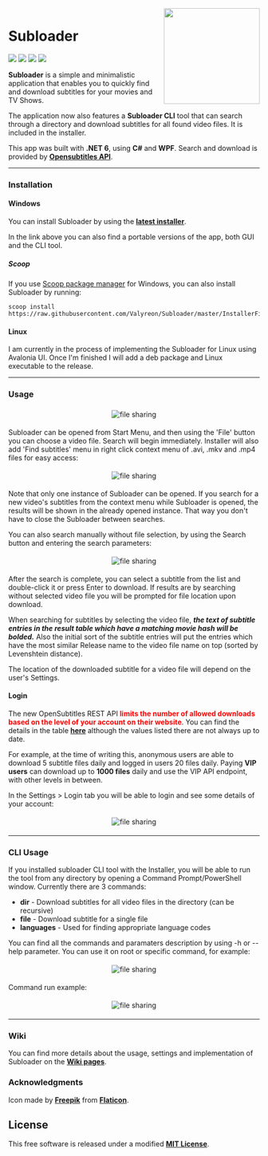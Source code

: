 <img align="right" height="192px" src="https://raw.githubusercontent.com/Valyreon/Subloader/master/subtitles.png"/>

# Subloader
![](https://img.shields.io/badge/Price-Free-brightgreen.svg)
![](https://img.shields.io/badge/License-MIT-blue.svg)
![](https://img.shields.io/github/v/release/Valyreon/Subloader)
![](https://img.shields.io/github/downloads/Valyreon/Subloader/total.svg)

**Subloader** is a simple and minimalistic application that enables you to quickly find and download subtitles for your movies and TV Shows.

The application now also features a **Subloader CLI** tool that can search through a directory and download subtitles for all found video files. It is included in the installer.

This app was built with **.NET 6**, using **C#** and **WPF**. Search and download is provided by **[Opensubtitles API](http://www.opensubtitles.com/)**.

---

### Installation

#### Windows

You can install Subloader by using the **[latest installer](https://github.com/Valyreon/Subloader/releases/latest)**.

In the link above you can also find a portable versions of the app, both GUI and the CLI tool.

##### Scoop
If you use [Scoop package manager](https://scoop.sh/) for Windows, you can also install Subloader by running:

```
scoop install https://raw.githubusercontent.com/Valyreon/Subloader/master/InstallerFiles/Scoop/subloader.json
```

#### Linux
I am currently in the process of implementing the Subloader for Linux using Avalonia UI. Once I'm finished I will add a deb package and Linux executable to the release.

---

### Usage

<p align="center"><img src="./Screenshots/mainView.png?raw=true" title="file sharing" align="center" hspace="5" vspace="5">

Subloader can be opened from Start Menu, and then using the 'File' button you can choose a video file. Search will begin immediately. Installer will also add 'Find subtitles' menu in right click context menu of .avi, .mkv and .mp4 files for easy access:

<p align="center"><img src="./Screenshots/contextMenu.png?raw=true" title="file sharing" align="center" hspace="5" vspace="5">

Note that only one instance of Subloader can be opened. If you search for a new video's subtitles from the context menu while Subloader is opened, the results will be shown in the already opened instance. That way you don't have to close the Subloader between searches.

You can also search manually without file selection, by using the Search button and entering the search parameters:

<p align="center"><img src="./Screenshots/searchView.png?raw=true" title="file sharing" align="center" hspace="5" vspace="5">

After the search is complete, you can select a subtitle from the list and double-click it or press Enter to download. If results are by searching without selected video file you will be prompted for file location upon download.

When searching for subtitles by selecting the video file, **_the text of subtitle entries in the result table which have a matching movie hash will be bolded._** Also the initial sort of the subtitle entries will put the entries which have the most similar Release name to the video file name on top (sorted by Levenshtein distance).

The location of the downloaded subtitle for a video file will depend on the user's Settings.

#### Login

The new OpenSubtitles REST API <span style="color:red">**limits the number of allowed downloads based on the level of your account on their website**</span>. You can find the details in the table **[here](https://www.opensubtitles.com/en/support_us/)** although the values listed there are not always up to date.

For example, at the time of writing this, anonymous users are able to download 5 subtitle files daily and logged in users 20 files daily. Paying **VIP users** can download up to **1000 files** daily and use the VIP API endpoint, with other levels in between.

In the Settings > Login tab you will be able to login and see some details of your account:

<p align="center"><img src="./Screenshots/loggedInView.png?raw=true" title="file sharing" align="center" hspace="5" vspace="5">

---

### CLI Usage

If you installed subloader CLI tool with the Installer, you will be able to run the tool from any directory by opening a Command Prompt/PowerShell window. Currently there are 3 commands:

* **dir** - Download subtitles for all video files in the directory (can be recursive)
* **file** - Download subtitle for a single file
* **languages** - Used for finding appropriate language codes

You can find all the commands and paramaters description by using -h or --help parameter. You can use it on root or specific command, for example:

<p align="center"><img src="./Screenshots/terminalDirHelp.png?raw=true" title="file sharing" align="center" hspace="5" vspace="5">

Command run example:

<p align="center"><img src="./Screenshots/dirRunCommand.png?raw=true" title="file sharing" align="center" hspace="5" vspace="5">

---

### Wiki

You can find more details about the usage, settings and implementation of Subloader on the **[Wiki pages](https://github.com/Valyreon/Subloader/wiki)**.

### Acknowledgments

Icon made by **[Freepik](https://www.flaticon.com/authors/freepik)** from **[Flaticon](https://www.flaticon.com )**.

License
----

This free software is released under a modified **[MIT License](https://opensource.org/licenses/MIT)**.
